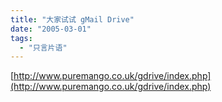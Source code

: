 ```yaml
---
title: "大家试试 gMail Drive"
date: "2005-03-01"
tags: 
  - "只言片语"
---
```


[http://www.puremango.co.uk/gdrive/index.php](http://www.puremango.co.uk/gdrive/index.php)
